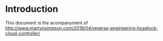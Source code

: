 # Introduction
This document is the acompanyment of http://www.martynsimpson.com/2019/04/reverse-engineering-hozelock-cloud-controller/ 

